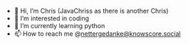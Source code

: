- 👋 Hi, I’m Chris (JavaChriss as there is another Chris)
- 👀 I’m interested in coding
- 🌱 I’m currently learning python
- 📫 How to reach me @nettergedanke@knowscore.social
